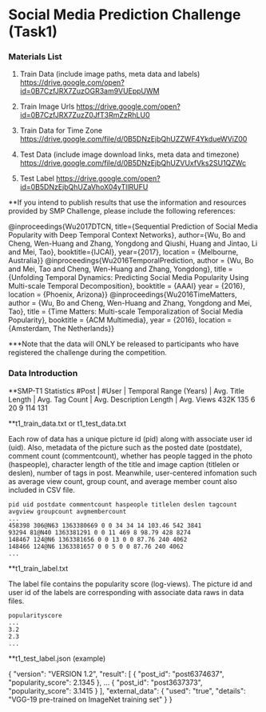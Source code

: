 # Social Media Prediction Challenge (Task1)

### Materials List
 1. Train Data (include image paths, meta data and labels)
    https://drive.google.com/open?id=0B7CzfJRX7ZuzOGR3am9VUEppUWM


 2. Train Image Urls
   https://drive.google.com/open?id=0B7CzfJRX7ZuzZ0JfT3RmZzRhLU0

 3. Train Data for Time Zone
   https://drive.google.com/file/d/0B5DNzEjbQhUZZWF4YkdueWViZ00
   
 4. Test Data (include image download links, meta data and timezone) 
   https://drive.google.com/file/d/0B5DNzEjbQhUZVUxfVks2SU1QZWc
 
 5. Test Label
   https://drive.google.com/open?id=0B5DNzEjbQhUZaVhoX04yTllRUFU


**If you intend to publish results that use the information and resources provided by SMP Challenge, please include the following references:

@inproceedings{Wu2017DTCN,
  title={Sequential Prediction of Social Media Popularity with Deep Temporal Context Networks},
  author={Wu, Bo and Cheng, Wen-Huang and Zhang, Yongdong and Qiushi, Huang and Jintao, Li and Mei, Tao},
  booktitle={IJCAI},
  year={2017},
  location = {Melbourne, Australia}}
@inproceedings{Wu2016TemporalPrediction,
  author = {Wu, Bo and Mei, Tao and Cheng, Wen-Huang and Zhang, Yongdong},
  title = {Unfolding Temporal Dynamics: Predicting Social Media Popularity Using Multi-scale Temporal Decomposition},
  booktitle = {AAAI}
  year = {2016},
  location = {Phoenix, Arizona}}
@inproceedings{Wu2016TimeMatters,
  author = {Wu, Bo and Cheng, Wen-Huang and Zhang, Yongdong and Mei, Tao},
  title = {Time Matters: Multi-scale Temporalization of Social Media Popularity},
  booktitle = {ACM Multimedia},
  year = {2016},
  location = {Amsterdam, The Netherlands}}
  
  ***Note that the data will ONLY be released to participants who have registered the challenge during the competition.
  
### Data Introduction
**SMP-T1 Statistics
#Post	| #User	| Temporal Range (Years)	| Avg. Title Length	| Avg. Tag Count	| Avg. Description Length |	Avg. Views
432K	    135	          6	                      20	                  9	                 114	                131

**t1_train_data.txt or t1_test_data.txt

Each row of data has a unique picture id (pid) along with associate user id (uid). Also, metadata of the picture such as the posted date (postdate), comment count (commentcount), whether has people tagged in the photo (haspeople), character length of the title and image caption (titlelen or deslen), number of tags in post. Meanwhile, user-centered infomation such as average view count, group count, and average member count also included in CSV file.

```
pid uid postdate commentcount haspeople titlelen deslen tagcount avgview groupcount avgmembercount
...
458398 306@N63 1363380669 0 0 34 34 14 103.46 542 3841
93294 81@N40 1363381291 0 0 11 469 8 98.79 428 8274
148467 124@N6 1363381656 0 0 13 0 0 87.76 240 4062
148466 124@N6 1363381657 0 0 5 0 0 87.76 240 4062
...
```


**t1_train_label.txt

The label file contains the popularity score (log-views). The picture id and user id of the labels are corresponding with associate data raws in data files.
```
popularityscore
...
3.2
2.3
...
```
**t1_test_label.json (example)

{
    "version": "VERSION 1.2",
    "result": [
        {
            "post_id": "post6374637",
            "popularity_score": 2.1345
        },
        ...
        {
            "post_id": "post3637373",
            "popularity_score": 3.1415
        }
    ],
    "external_data": {
        "used": "true",
        "details": "VGG-19 pre-trained on ImageNet training set"
    }
}
